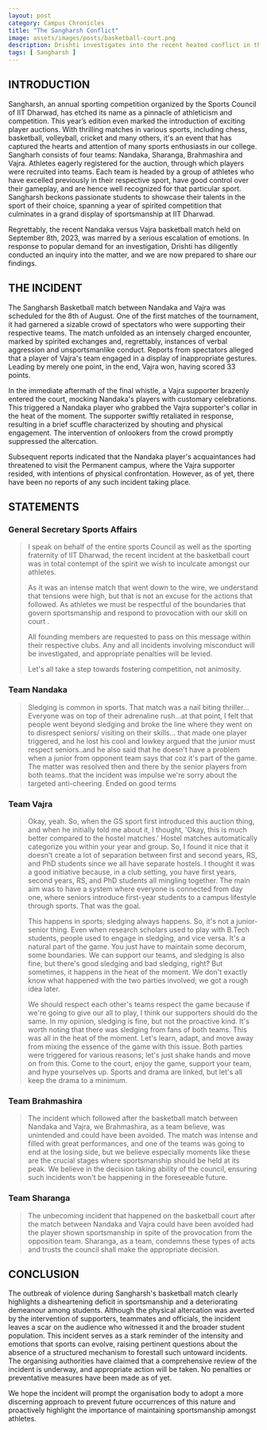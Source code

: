 ```yaml
---
layout: post
category: Campus Chronicles
title: "The Sangharsh Conflict"
image: assets/images/posts/basketball-court.png
description: Drishti investigates into the recent heated conflict in the Sangharsh Nandaka vs. Vajra Basketball encounter, aiming to provide an objective assessment of the incident and comments from various stakeholders.
tags: [ Sangharsh ]
---
```


## INTRODUCTION
Sangharsh, an annual sporting competition organized by the Sports Council of IIT Dharwad, has etched its name as a pinnacle of athleticism and competition. This year’s edition even marked the introduction of exciting player auctions. With thrilling matches in various sports, including chess, basketball, volleyball, cricket and many others, it's an event that has captured the hearts and attention of many sports enthusiasts in our college. Sangharh consists of four teams: Nandaka, Sharanga, Brahmashira and Vajra. Athletes eagerly registered for the auction, through which players were recruited into teams. Each team is headed by a group of athletes who have excelled previously in their respective sport, have good control over their gameplay, and are hence well recognized for that particular sport. Sangharsh beckons passionate students to showcase their talents in the sport of their choice, spanning a year of spirited competition that culminates in a grand display of sportsmanship at IIT Dharwad.

Regrettably, the recent Nandaka versus Vajra basketball match held on September 8th, 2023, was marred by a serious escalation of emotions. In response to popular demand for an investigation, Drishti has diligently conducted an inquiry into the matter, and we are now prepared to share our findings.

## THE INCIDENT
The Sangharsh Basketball match between Nandaka and Vajra was scheduled for the 8th of August. One of the first matches of the tournament, it had garnered a sizable crowd of spectators who were supporting their respective teams. The match unfolded as an intensely charged encounter, marked by spirited exchanges and, regrettably, instances of verbal aggression and unsportsmanlike conduct. Reports from spectators alleged that a player of Vajra's team engaged in a display of inappropriate gestures. Leading by merely one point, in the end, Vajra won, having scored 33 points.

In the immediate aftermath of the final whistle, a Vajra supporter brazenly entered the court, mocking Nandaka's players with customary celebrations. This triggered a Nandaka player who grabbed the Vajra supporter's collar in the heat of the moment. The supporter swiftly retaliated in response, resulting in a brief scuffle characterized by shouting and physical engagement. The intervention of onlookers from the crowd promptly suppressed the altercation.

Subsequent reports indicated that the Nandaka player's acquaintances had threatened to visit the Permanent campus, where the Vajra supporter resided, with intentions of physical confrontation. However, as of yet, there have been no reports of any such incident taking place.

## STATEMENTS
### General Secretary Sports Affairs
> I speak on behalf of the entire sports Council as well as the 	sporting fraternity of IIT Dharwad, the recent incident at the basketball court was in total contempt of the spirit we wish to inculcate amongst our athletes.
>
> As it was an intense match that went down to the wire, we understand that tensions were high, but that is not an excuse for the actions that followed. As athletes we must be respectful of the boundaries that govern sportsmanship and respond to provocation with our skill on court . 
> 
> All founding members are requested to pass on this message within their respective clubs. Any and all incidents involving misconduct will be investigated, and appropriate penalties will be levied.
>
> Let's all take a step towards fostering competition, not animosity.

### Team Nandaka
> Sledging is common in sports. That match was a nail biting thriller... Everyone was on top of their adrenaline rush...at that point, I felt that people went beyond sledging and broke the line where they went on to disrespect seniors/ visiting on their skills... that made one player triggered, and he lost his cool and lowkey argued that the junior must respect seniors..and he also said that he doesn't have a problem when a junior from opponent team says that coz it's part of the game. The matter was resolved then and there by the senior players from both teams..that the incident was impulse we're sorry about the targeted anti-cheering. Ended on good terms

### Team Vajra
> Okay, yeah. So, when the GS sport first introduced this auction thing, and when he initially told me about it, I thought, 'Okay, this is much better compared to the hostel matches.' Hostel matches automatically categorize you within your year and group. So, I found it nice that it doesn't create a lot of separation between first and second years, RS, and PhD students since we all have separate hostels. I thought it was a good initiative because, in a club setting, you have first years, second years, RS, and PhD students all mingling together. The main aim was to have a system where everyone is connected from day one, where seniors introduce first-year students to a campus lifestyle through sports. That was the goal.
> 
> This happens in sports; sledging always happens. So, it's not a junior-senior thing. Even when research scholars used to play with B.Tech students, people used to engage in sledging, and vice versa. It's a natural part of the game. You just have to maintain some decorum, some boundaries. We can support our teams, and sledging is also fine, but there's good sledging and bad sledging, right? But sometimes, it happens in the heat of the moment. We don't exactly know what happened with the two parties involved; we got a rough idea later.
>
> We should respect each other's teams respect the game because if we're going to give our all to play, I think our supporters should do the same. In my opinion, sledging is fine, but not the proactive kind. It's worth noting that there was sledging from fans of both teams. This was all in the heat of the moment. Let's learn, adapt, and move away from mixing the essence of the game with this issue. Both parties were triggered for various reasons; let's just shake hands and move on from this. Come to the court, enjoy the game, support your team, and hype yourselves up. Sports and drama are linked, but let's all keep the drama to a minimum.

### Team Brahmashira
> The incident which followed after the basketball match between Nandaka and Vajra,  we Brahmashira, as a team believe, was unintended and could have been avoided. The match was intense and filled with great performances, and one of the teams was going to end at the losing side, but we believe especially moments like these are the crucial stages where sportsmanship should be held at its peak. We believe in the decision taking ability of the council, ensuring such incidents won't be happening in the foreseeable future.

### Team Sharanga
> The unbecoming incident that happened on the basketball court after the match between Nandaka and Vajra could have been avoided had the player shown sportsmanship in spite of the provocation from the opposition team. Sharanga, as a team, condemns these types of acts and trusts the council shall make the appropriate decision.

## CONCLUSION
The outbreak of violence during Sangharsh's basketball match clearly highlights a disheartening deficit in sportsmanship and a deteriorating demeanour among students. Although the physical altercation was averted by the intervention of supporters, teammates and officials, the incident leaves a scar on the audience who witnessed it and the broader student population. This incident serves as a stark reminder of the intensity and emotions that sports can evolve, raising pertinent questions about the absence of a structured mechanism to forestall such untoward incidents. The organising authorities have claimed that a comprehensive review of the incident is underway, and appropriate action will be taken. No penalties or preventative measures have been made as of yet.

We hope the incident will prompt the organisation body to adopt a more discerning approach to prevent future occurrences of this nature and proactively highlight the importance of maintaining sportsmanship amongst athletes.